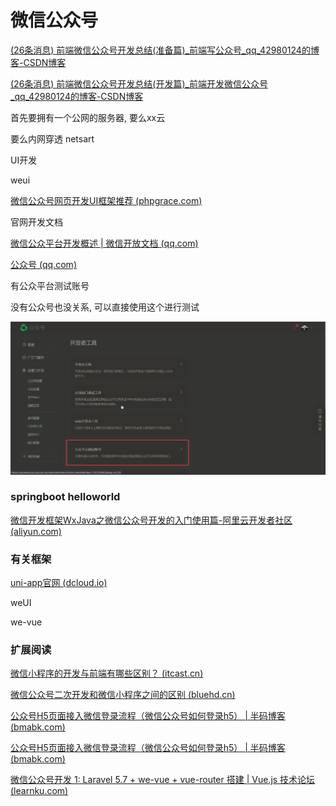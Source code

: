 # 微信公众号

[(26条消息) 前端微信公众号开发总结(准备篇)_前端写公众号_qq_42980124的博客-CSDN博客](https://blog.csdn.net/qq_42980124/article/details/105729895)

[(26条消息) 前端微信公众号开发总结(开发篇)_前端开发微信公众号_qq_42980124的博客-CSDN博客](https://blog.csdn.net/qq_42980124/article/details/105735488)

首先要拥有一个公网的服务器, 要么xx云

要么内网穿透 netsart

UI开发 

weui

[微信公众号网页开发UI框架推荐 (phpgrace.com)](http://www.phpgrace.com/wechat/info/341-2.html)

官网开发文档

[微信公众平台开发概述 | 微信开放文档 (qq.com)](https://developers.weixin.qq.com/doc/offiaccount/Getting_Started/Overview.html)

[公众号 (qq.com)](https://mp.weixin.qq.com/cgi-bin/frame?t=advanced/dev_tools_frame&nav=10049&token=1747225962&lang=zh_CN)

有公众平台测试账号

没有公众号也没关系, 可以直接使用这个进行测试 

![](https://raw.githubusercontent.com/HongXiaoHong/images/main/db/msedge_eDJ8plcyJj.png)



### springboot helloworld

[微信开发框架WxJava之微信公众号开发的入门使用篇-阿里云开发者社区 (aliyun.com)](https://developer.aliyun.com/article/1241857)



### 有关框架

[uni-app官网 (dcloud.io)](https://zh.uniapp.dcloud.io/)

weUI

we-vue



### 扩展阅读

[微信小程序的开发与前端有哪些区别？ (itcast.cn)](https://www.itcast.cn/news/20220630/15063298382.shtml)

[微信公众号二次开发和微信小程序之间的区别 (bluehd.cn)](http://www.bluehd.cn/Newal/index/98.html)

[公众号H5页面接入微信登录流程（微信公众号如何登录h5） | 半码博客 (bmabk.com)](https://www.bmabk.com/index.php/post/47024.html)

[公众号H5页面接入微信登录流程（微信公众号如何登录h5） | 半码博客 (bmabk.com)](https://www.bmabk.com/index.php/post/47024.html)

[微信公众号开发 1: Laravel 5.7 + we-vue + vue-router 搭建 | Vue.js 技术论坛 (learnku.com)](https://learnku.com/articles/32884)